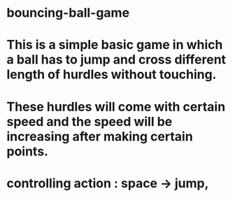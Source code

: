 # bouncing-ball-game
# This is a simple basic game in which a ball has to jump and cross different length of hurdles without touching.
# These hurdles will come with certain speed and the speed will be increasing after making certain points.
# controlling action : space -> jump, 


